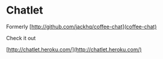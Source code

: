 # Chatlet

Formerly [http://github.com/jackhq/coffee-chat](coffee-chat)

Check it out

[http://chatlet.heroku.com/](http://chatlet.heroku.com/)